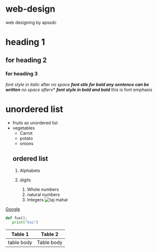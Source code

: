 # web-design
web designing by apssdc
# heading 1
## for heading 2
### for heading 3
*font style in italic* after *no space
**font stle for bold any sentence can be written**  no space afterv**
***font style in bold and bold***
this is font emphasis
# unordered list
* fruits as unordered list
* vegetables
    * Carrot
    * potato
    * onions
  ## ordered list
  1. Alphabets     
  2. digits
    
     1. Whole numbers
     2. natural numbers
     3. Integers
 ![taj mahal](https://lp-cms-production.imgix.net/2020-11/GettyRF_494057771.jpg)

[Google](www.google.com)


~~~python
def fun();
   print("hai")
~~~

Table 1  |  Table 2
---------|-------------
table body| Table body
